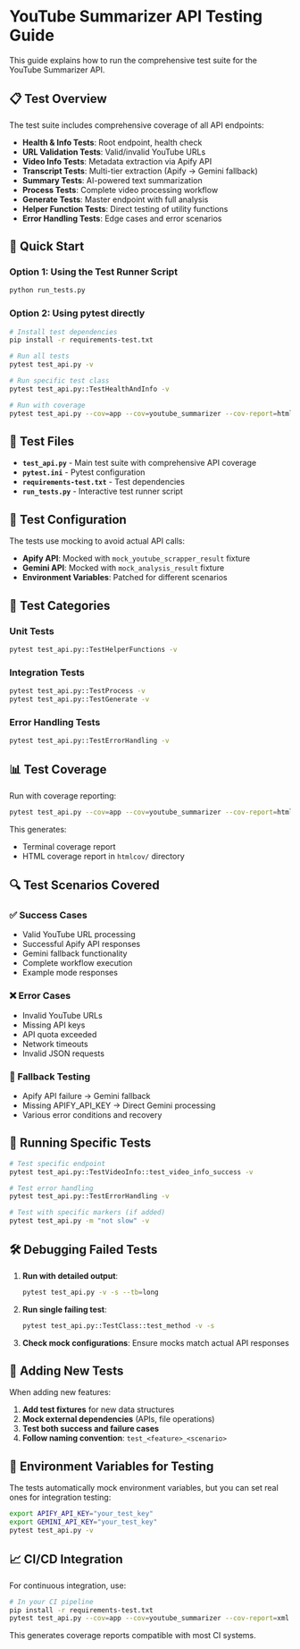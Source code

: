 # YouTube Summarizer API Testing Guide

This guide explains how to run the comprehensive test suite for the YouTube Summarizer API.

## 📋 Test Overview

The test suite includes comprehensive coverage of all API endpoints:

- **Health & Info Tests**: Root endpoint, health check
- **URL Validation Tests**: Valid/invalid YouTube URLs
- **Video Info Tests**: Metadata extraction via Apify API
- **Transcript Tests**: Multi-tier extraction (Apify → Gemini fallback)
- **Summary Tests**: AI-powered text summarization
- **Process Tests**: Complete video processing workflow
- **Generate Tests**: Master endpoint with full analysis
- **Helper Function Tests**: Direct testing of utility functions
- **Error Handling Tests**: Edge cases and error scenarios

## 🚀 Quick Start

### Option 1: Using the Test Runner Script
```bash
python run_tests.py
```

### Option 2: Using pytest directly
```bash
# Install test dependencies
pip install -r requirements-test.txt

# Run all tests
pytest test_api.py -v

# Run specific test class
pytest test_api.py::TestHealthAndInfo -v

# Run with coverage
pytest test_api.py --cov=app --cov=youtube_summarizer --cov-report=html
```

## 📁 Test Files

- **`test_api.py`** - Main test suite with comprehensive API coverage
- **`pytest.ini`** - Pytest configuration
- **`requirements-test.txt`** - Test dependencies
- **`run_tests.py`** - Interactive test runner script

## 🔧 Test Configuration

The tests use mocking to avoid actual API calls:

- **Apify API**: Mocked with `mock_youtube_scrapper_result` fixture
- **Gemini API**: Mocked with `mock_analysis_result` fixture
- **Environment Variables**: Patched for different scenarios

## 🧪 Test Categories

### Unit Tests
```bash
pytest test_api.py::TestHelperFunctions -v
```

### Integration Tests
```bash
pytest test_api.py::TestProcess -v
pytest test_api.py::TestGenerate -v
```

### Error Handling Tests
```bash
pytest test_api.py::TestErrorHandling -v
```

## 📊 Test Coverage

Run with coverage reporting:
```bash
pytest test_api.py --cov=app --cov=youtube_summarizer --cov-report=html --cov-report=term
```

This generates:
- Terminal coverage report
- HTML coverage report in `htmlcov/` directory

## 🔍 Test Scenarios Covered

### ✅ Success Cases
- Valid YouTube URL processing
- Successful Apify API responses
- Gemini fallback functionality
- Complete workflow execution
- Example mode responses

### ❌ Error Cases
- Invalid YouTube URLs
- Missing API keys
- API quota exceeded
- Network timeouts
- Invalid JSON requests

### 🔄 Fallback Testing
- Apify API failure → Gemini fallback
- Missing APIFY_API_KEY → Direct Gemini processing
- Various error conditions and recovery

## 🎯 Running Specific Tests

```bash
# Test specific endpoint
pytest test_api.py::TestVideoInfo::test_video_info_success -v

# Test error handling
pytest test_api.py::TestErrorHandling -v

# Test with specific markers (if added)
pytest test_api.py -m "not slow" -v
```

## 🛠️ Debugging Failed Tests

1. **Run with detailed output**:
   ```bash
   pytest test_api.py -v -s --tb=long
   ```

2. **Run single failing test**:
   ```bash
   pytest test_api.py::TestClass::test_method -v -s
   ```

3. **Check mock configurations**: Ensure mocks match actual API responses

## 📝 Adding New Tests

When adding new features:

1. **Add test fixtures** for new data structures
2. **Mock external dependencies** (APIs, file operations)
3. **Test both success and failure cases**
4. **Follow naming convention**: `test_<feature>_<scenario>`

## 🔐 Environment Variables for Testing

The tests automatically mock environment variables, but you can set real ones for integration testing:

```bash
export APIFY_API_KEY="your_test_key"
export GEMINI_API_KEY="your_test_key"
pytest test_api.py -v
```

## 📈 CI/CD Integration

For continuous integration, use:

```bash
# In your CI pipeline
pip install -r requirements-test.txt
pytest test_api.py --cov=app --cov=youtube_summarizer --cov-report=xml
```

This generates coverage reports compatible with most CI systems.